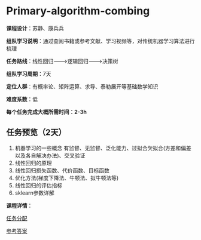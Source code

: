 # Primary-algorithm-combing


**课程设计**：苏静、康兵兵

**组队学习说明**：通过查阅书籍或参考文献、学习视频等，对传统机器学习算法进行梳理

**任务路线**：线性回归--->逻辑回归--->决策树

**组队学习周期**：7天

**定位人群**：有概率论、矩阵运算、求导、泰勒展开等基础数学知识

**难度系数**：低

**每个任务完成大概所需时间：2-3h**


## 任务预览（2天）
1. 机器学习的一些概念
有监督、无监督、泛化能力、过拟合欠拟合(方差和偏差以及各自解决办法)、交叉验证
2. 线性回归的原理
3. 线性回归损失函数、代价函数、目标函数
4. 优化方法(梯度下降法、牛顿法、拟牛顿法等)
5. 线性回归的评估指标
6. sklearn参数详解

**课程详情**：

[任务分配](./学习任务)

[参考答案](./参考答案)